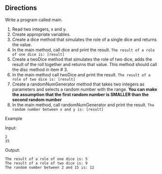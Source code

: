 ## Directions

Write a program called main.

1. Read two integers, x and y.
2. Create appropriate variables.
3. Create a dice method that simulates the role of a single dice and returns the value.
1. In the main method, call dice and print the result. `The result of a role of one dice is: [result]`
4. Create a twoDice method that simulates the role of two dice, adds the result of the roll together and returns that value.  This method should call the disc method in item # 3.
5. In the main method call twoDice and print the result. `The result of a role of two dice is: [result]`
6. Create a randomNumGenerator method that takes two integers as parameters and selects a random number with the range. **You can make the assumption that the first random number is SMALLER than the second random number**
7. In the main method, call randomNumGenerator and print the result. `The random number between x and y is: [result]`

Example

Input:
	
	2
	15
Output:
		
	The result of a role of one dice is: 5
	The result of a role of two dice is: 9
	The random number between 2 and 15 is: 12